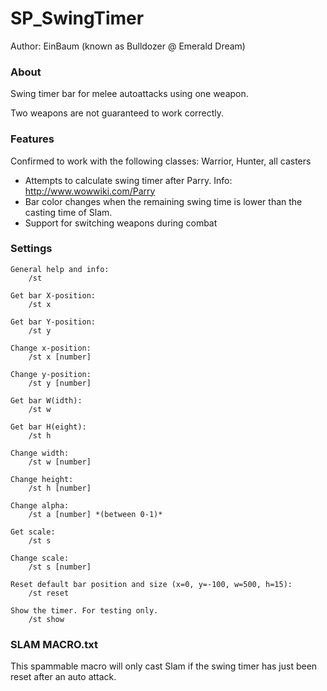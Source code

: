 
# SP_SwingTimer

Author: EinBaum (known as Bulldozer @ Emerald Dream)

### About

Swing timer bar for melee autoattacks using one weapon.

Two weapons are not guaranteed to work correctly.

### Features

Confirmed to work with the following classes: Warrior, Hunter, all casters

- Attempts to calculate swing timer after Parry. Info: http://www.wowwiki.com/Parry
- Bar color changes when the remaining swing time is lower than the casting time of Slam.
- Support for switching weapons during combat

### Settings

	General help and info:
		/st

	Get bar X-position:
		/st x

	Get bar Y-position:
		/st y

	Change x-position:
		/st x [number]

	Change y-position:
		/st y [number]

	Get bar W(idth):
		/st w

	Get bar H(eight):
		/st h

	Change width:
		/st w [number]

	Change height:
		/st h [number]

	Change alpha:
		/st a [number] *(between 0-1)*

	Get scale:
		/st s

	Change scale:
		/st s [number]

	Reset default bar position and size (x=0, y=-100, w=500, h=15):
		/st reset

	Show the timer. For testing only.
		/st show

### SLAM MACRO.txt

This spammable macro will only cast Slam if the swing timer has just been reset after an auto attack.